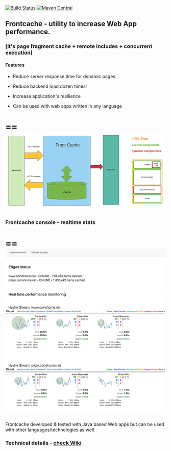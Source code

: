 [![Build Status](https://secure.travis-ci.org/eternita/frontcache.png?branch=master)](https://travis-ci.org/eternita/frontcache)
[![Maven Central](https://maven-badges.herokuapp.com/maven-central/org.frontcache/frontcache/badge.svg)](https://maven-badges.herokuapp.com/maven-central/org.frontcache/frontcache)

## Frontcache - utility to increase Web App performance.

### [it's page fragment cache + remote includes + concurrent execution]

#### Features

* Reduce server response time for dynamic pages 

* Reduce backend load dozen times! 
   
* Increase application's resilience

* Can be used with web apps written in any language

==
![Alt](images/how-it-works.png "Frontcache overview")
==

### Frontcache console - realtime stats
==
![Alt](images/fc-console-screen.png "Frontcache console demo")
==

Frontcache developed & tested with Java based Web apps but can be used with other languages/technologies as well. 

### Technical details - [check Wiki](https://github.com/eternita/frontcache/wiki "check Wiki")

